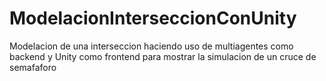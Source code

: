 # ModelacionInterseccionConUnity
Modelacion de una interseccion haciendo uso de multiagentes como backend y Unity como frontend para mostrar la simulacion de un cruce de semafaforo
